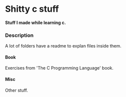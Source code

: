 # Shitty c stuff
**Stuff I made while learning c.**

### Description
A lot of folders have a readme to explan files inside them.

#### Book
Exercises from 'The C Programming Language' book.

#### Misc
Other stuff.
